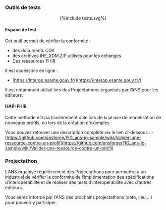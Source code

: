 ### Outils de tests

<div style="text-align: center;">{%include tests.svg%}</div>

#### Espace de test

Cet outil permet de vérifier la conformité  :

- des documents CDA
- des archives IHE_XDM.ZIP utilisés pour les échanges
- Des ressources FHIR

Il est accessible en ligne :

- [https://interop.esante.gouv.fr/](https://interop.esante.gouv.fr/)

Il est notamment utilisé lors des Projectathons organisés par l’ANS pour les éditeurs.

#### HAPI FHIR

Cette methode est particulièrement utile lors de la phase de modélisation de nouveaux profils, ou lors de la création d'exemples.

Vous pouvez retouver une description complète via le lien ci-dessous : 
-[https://github.com/ansforge/FIG_ans-ig-sample/wiki/Valider-une-ressource-contre-un-profil](https://github.com/ansforge/FIG_ans-ig-sample/wiki/Valider-une-ressource-contre-un-profil)

### Projectathon
L’ANS organise régulièrement des Projectathons pour permettre à un industriel de vérifier la conformité de l’implémentation des spécifications d’interopérabilité et de réaliser des tests d’interopérabilité  avec d’autres éditeurs.

Vous serez informé par l’ANS des prochains projectathons (date, lieu,…) pour pouvoir y participer.
